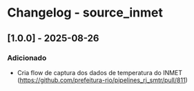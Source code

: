 # Changelog - source_inmet

## [1.0.0] - 2025-08-26

### Adicionado

- Cria flow de captura dos dados de temperatura do INMET (https://github.com/prefeitura-rio/pipelines_rj_smtr/pull/811)